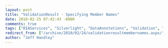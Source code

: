 ```yaml
---
layout: post
title: "ValidationResult - Specifying Member Names"
date: 2010-02-25 07:42:43 -0800
comments: true
tags: ["RIAServices", "Silverlight", "DataAnnotations", "Validation", "ValidationResult", "ValidationAttribute", "INotifyDataErrorInfo"]
redirect_from: ["/archive/2010/02/24/validationresultmembernames.aspx/"]
author: "Jeff Handley"
---
```



